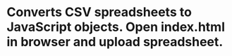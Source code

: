 # Converts CSV spreadsheets to JavaScript objects. Open index.html in browser and upload spreadsheet. 
